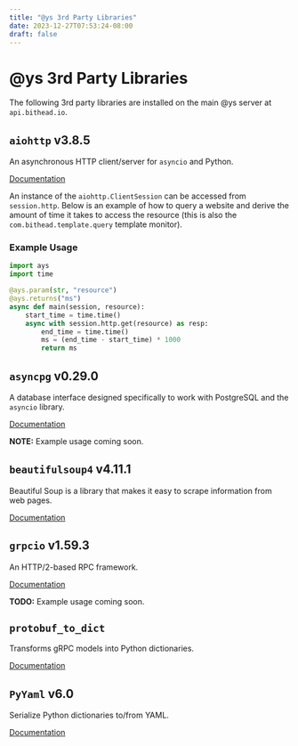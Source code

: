 ```yaml
---
title: "@ys 3rd Party Libraries"
date: 2023-12-27T07:53:24-08:00
draft: false
---
```


# @ys 3rd Party Libraries

The following 3rd party libraries are installed on the main @ys server at `api.bithead.io`.

## `aiohttp` v3.8.5

An asynchronous HTTP client/server for `asyncio` and Python.

[Documentation](https://docs.aiohttp.org/en/stable/)

An instance of the `aiohttp.ClientSession` can be accessed from `session.http`. Below is an example of how to query a website and derive the amount of time it takes to access the resource (this is also the `com.bithead.template.query` template monitor).

### Example Usage

```python
import ays
import time

@ays.param(str, "resource")
@ays.returns("ms")
async def main(session, resource):
    start_time = time.time()
    async with session.http.get(resource) as resp:
        end_time = time.time()
        ms = (end_time - start_time) * 1000
        return ms
```

## `asyncpg` v0.29.0

A database interface designed specifically to work with PostgreSQL and the `asyncio` library.

[Documentation](https://magicstack.github.io/asyncpg/current/)

**NOTE:** Example usage coming soon.

## `beautifulsoup4` v4.11.1

Beautiful Soup is a library that makes it easy to scrape information from web pages.

[Documentation](https://pypi.org/project/beautifulsoup4/)

## `grpcio` v1.59.3

An HTTP/2-based RPC framework.

[Documentation](https://pypi.org/project/grpcio/)

**TODO:** Example usage coming soon.

## `protobuf_to_dict`

Transforms gRPC models into Python dictionaries.

[Documentation](https://github.com/PeqNP/protobuf-to-dict)

## `PyYaml` v6.0

Serialize Python dictionaries to/from YAML.

[Documentation](https://pypi.org/project/PyYAML/)
